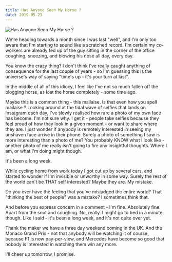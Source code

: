 ```yaml
---
title: Has Anyone Seen My Horse ?
date: 2019-05-23
---
```


![Has Anyone Seen My Horse ?](https://source.unsplash.com/cckf4TsHAuw/1600x900)

We're heading towards a month since I was last "well", and I'm only too aware that I'm starting to sound like a scratched record. I'm certain my co-workers are already fed up of the guy sitting in the corner of the office coughing, sneezing, and blowing his nose all day, every day.

You know the crazy thing? I don't think I've really caught anything of consequence for the last couple of years - so I'm guessing this is the universe's way of saying "time's up - it's your turn at last".

In the middle of all of this idiocy, I feel like I've not so much fallen off the blogging horse, as lost the horse completely - some time ago.

Maybe this is a common thing - this mailaise. Is that even how you spell mailaise ? Looking around at the tidal wave of selfies that lands on Instagram each day, I've slowly realised how rare a photo of my own face has become. I'm not sure why. I get it - people take selfies because they feel proud of how they look in a given moment - or want to share where they are. I just wonder if anybody is remotely interested in seeing my unshaven face arrive in their phone. Surely a photo of something I saw is more interesting than a photo of me? You probably KNOW what I look like - another photo of me really isn't going to fire any insightful thoughts. Where I am, or what I'm doing might though.

It's been a long week.

While cycling home from work today I got cut up by several cars, and started to wonder if I'm invisible or unworthy in some way. Surely the rest of the world can't be THAT self interested? Maybe they are. My mistake.

Do you ever have the feeling that you've misjudged the entire world? That "thinking the best of people" was a mistake? I sometimes think that.

And before you express concern in a comment - I'm fine. Absolutely fine. Apart from the snot and coughing. No, really. I might go to bed in a minute though. Like I said - it's been a long week, and it's not quite over yet.

Thank the maker we have a three day weekend coming in the UK. And the Monaco Grand Prix - not that anybody will be watching it of course, because F1 is now pay-per-view, and Mercedes have become so good that nobody is interested in watching them win any more.

I'll cheer up tomorrow, I promise.